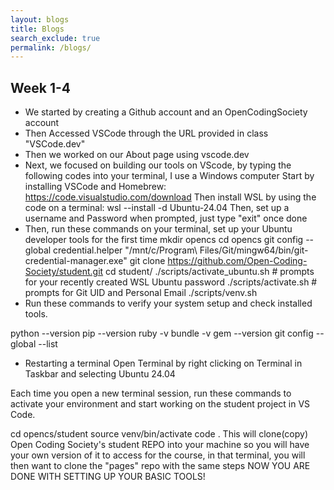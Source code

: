 ```yaml
---
layout: blogs 
title: Blogs
search_exclude: true
permalink: /blogs/
---
```

## Week 1-4
- We started by creating a Github account and an OpenCodingSociety account 
- Then Accessed VSCode through the URL provided in class
"VSCode.dev"
- Then we worked on our About page using vscode.dev 
- Next, we focused on building our tools on VScode, by typing the following codes into your terminal, I use a Windows computer
Start by installing VSCode and Homebrew: https://code.visualstudio.com/download
Then install WSL by using the code on a terminal: wsl --install -d Ubuntu-24.04
Then, set up a username and Password when prompted, just type "exit" once done 
- Then, run these commands on your terminal, set up your Ubuntu developer tools for the first time
mkdir opencs
cd opencs
git config --global credential.helper "/mnt/c/Program\ Files/Git/mingw64/bin/git-credential-manager.exe"
git clone https://github.com/Open-Coding-Society/student.git
cd student/
./scripts/activate_ubuntu.sh # prompts for your recently created WSL Ubuntu password
./scripts/activate.sh # prompts for Git UID and Personal Email
./scripts/venv.sh
- Run these commands to verify your system setup and check installed tools.

python --version
pip --version
ruby -v
bundle -v
gem --version
git config --global --list

- Restarting a terminal
Open Terminal by right clicking on Terminal in Taskbar and selecting Ubuntu 24.04

Each time you open a new terminal session, run these commands to activate your environment and start working on the student project in VS Code.

cd opencs/student
source venv/bin/activate
code .
This will clone(copy) Open Coding Society's student REPO into your machine so you will have your own version of it to access for the course, in that terminal, you will then want to clone the "pages" repo with the same steps
NOW YOU ARE DONE WITH SETTING UP YOUR BASIC TOOLS!